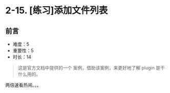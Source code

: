 # 2-15. [练习]添加文件列表

## 前言

- 难度：5
- 重要性：5
- 时长：14

> 这是官方文档中提供的一个 案例，借助该案例，来更好地了解 plugin 是干什么用的。

两倍速看热闹。。。